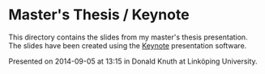 # Master's Thesis / Keynote

This directory contains the slides from my master's thesis presentation.  
The slides have been created using the [Keynote][keynote] presentation software.

Presented on 2014-09-05 at 13:15 in Donald Knuth at Linköping University.

[keynote]: https://www.apple.com/mac/keynote/